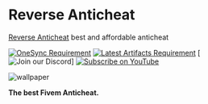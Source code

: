 # Reverse Anticheat

[Reverse Anticheat](https://portal.reverse-ac.xyz/)  best and affordable anticheat


[![OneSync Requirement](https://img.shields.io/badge/OneSync-Required-blue?style=for-the-badge&logo=fivem&logoColor=white)](https://docs.fivem.net/docs/scripting-reference/onesync/)
[![Latest Artifacts Requirement](https://img.shields.io/badge/Latest%20Artifacts-Required-blue?style=for-the-badge&logo=fivem&logoColor=white)](https://runtime.fivem.net/artifacts/fivem/build_server_windows/master/6683-9729577be50de537692c3a19e86365a5e0f99a54/server.7z)
[![Join our Discord](https://img.shields.io/discord/1113814297999581245?color=7289DA&label=Join%20our%20Discord&logo=discord&logoColor=white)]
[![Subscribe on YouTube](https://img.shields.io/badge/Subscribe-FF0000?style=flat&logo=youtube&logoColor=white)](https://www.youtube.com/@reverseac)

![wallpaper](https://ucarecdn.com/9c0468f3-3f3c-4da7-96b5-a4a72bdc033e/b5ec579590704a809062ebcd82380ced.jpg)

**The best Fivem Anticheat.**


